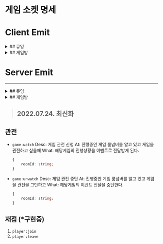 # 게임 소켓 명세

# Client Emit

<details>
<summary> ## 큐잉 </summary>

- `enQ`
    
    Desc: 게임 참가 희망자가 게임을 시작하기 위해서 상대방을 매칭 받기 위해서 본인을 매칭큐에 `enqueue` 하기 위해 서버쪽으로 `enQ` event를 전송합니다.
    
    At: client의 게임시작 버튼을 누르게 되면 `enQ` event가 발생하게 된다.
    
    To: server 내부의 matching  Queue 서비스
    
    ```tsx
    ruleData: {
        matchScore: number,
        ballSpeed: number,
        paddleSize: number,
        isRankGame: boolean,
    },
    ```
    
- `deQ`
    
    Desc: 게임 참가를 희망했던 유저가 게임이 매칭되기 전에 매칭 큐에서 나오고 싶을때, 게임 취소를 누르게 될때  서버쪽으로 `deQ` event를 전송한다.
    
    At: 이미 게임시작 버튼을 눌렀던 유저가 게임 취소를 누를때
    
    To: server 내부의 matching Queue 서비스
    
    ```tsx
    ruleData: {
        matchScore: number,
        ballSpeed: number,
        paddleSize: number,
        isRankGame: boolean,
    },
    ```
</details>
  

<details>
    <summary> ## 게임방 </summary>

- `game:paddle`
    
    Desc: 게임이 시작 되면 플레이어는 자신의 패들을 조작할 수 있다. 정해진 키를 누르게 되면 해당 방향 정하는 event가 한번 발생한다. 이 후 해당 버튼을 떼게 되면 패들 움직임을 정지 시키는 event가 발생한다. 패들의 방향은 data로 전송되게 된다.
    
    At: 플레이어가 정해진 키를 누를 경우나 뗄 경우에 발생한다.
    
    To: server내부의 game simulation 서비스
    
    ```tsx
    {
    	direction: PaddleDirective; // 0(stop) , 1(up) , -1(down)
    }
    /*
        export const enum PaddleDirective {
          UP = 1,
          STOP = 0,
          DOWN = -1,
        }
    */
    ```

</details>

# Server Emit

---

<details>
    <summary> ## 큐잉 </summary>

- `game:ready`
    
    Desc: 매칭 큐 서비스에서 매칭큐에 게임 참가 유저 두명이 들어 왔을 경우에 해당 두 유저에게 게임이 매칭 되었다는 이벤트를 전송하게 된다.
    
    At: client의 `enQ` event가 두 번 전송되어 두 유저가 매칭되었을때
    
    To: 게임을 참가를 희망 했던 두 유저.
    
    Desc: 대기방에서 두 플레이어가 매칭되었을때 시작 전에 게임방으로 입장을 알리는 event를 전송해주게 됩니다.
    
    
    ```tsx
    {
        ruleData: {
            matchScore: number,
            ballSpeed: number,
            paddleSize: number,
            isRankGame: boolean,
        },
        blueUser: string, // name
        redUser: string, // name
    } // GameData
    ```
</details>

<details>
    <summary> ## 게임방 </summary>


- `game:start`
    
    게임방으로 들어오고 나서 바로 시작되지 않고 몇초간 대기 시간을 주어지게 되는데, 이때 해당 텀을 주기 위해서 game:ready후에 일정 시간 후 game:start를 발송합니다.
    
    At: game이 시작되었을때
    
    To: 두 플레이어에게 보냅니다.
 
    
- `game:render`
    
    Desc: game이 진행되는 동안은 모든 데이터는 서버에서 계산하게 된다. 해당 프레임마다 공의 위치나 패들의 위치는 서버에서 랜더되고 각각의 클라이언트에게 전송됩니다.
    
    At: each Frame render
    
    To: 두 플레이어(클라이언트)
    
    ```tsx
    {
    	ball: { x, y };
    	paddleBlue: { x, y };
    	paddleRed: { x, y };
    }
    ```
    
- `game:score`
    
    Desc: 한쪽이 득점을 하게 되면 점수 데이터를 보내주게 된다.
    
    At: 득점시에 서버에서 클라이언트로 보내준다.
    
    What: score data를 보내준다.
    
    ```tsx
    {
    	scoreBlue: number;
    	scoreRed: number;
    }
    ```
    
- `game:end`
    
    Desc: 한쪽이 게임 룰에서 정해진 목표점수를 달성하게 되면 game이 종료되고 game:end 데이터를 보내준다.
    
    At: 게임 목표점수 달성시에 게임이 종료되고 결과를 보내준다.
    
    What: 두 클라이언트에게 게임 결과를 보내주게 된다.
    
    ```tsx
    {
    	metaData: Metadata;
    	inGameData: InGameData;
    }
    ```
</details>

> ## 2022.07.24. 최신화

## 관전
- `game:watch`
    Desc: 게임 관전 신청
    At: 진행중인 게임 룸넘버를 알고 있고 게임을 관전하고 싶을때
    What: 해당게임의 진행상황을 이벤트로 전달받게 된다.
    ```ts
    {
        roomId: string;
    }
    ```
- `game:unwatch`
    Desc: 게임 관전 중단
    At: 진행중인 게임 룸넘버를 알고 있고 게임을 관전을 그만하고 
    What: 해당게임의 이벤트 전달을 중단한다.
    ```ts
    {
        roomId: string;
    }
    ```


## 재접 (*구현중)

1. `player:join`
2. `player:leave`
